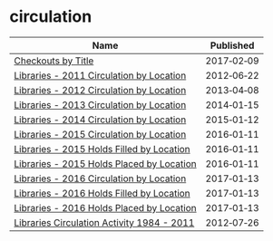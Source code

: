 # circulation

Name | Published
---- | ---------
[Checkouts by Title](../datasets/tmmm-ytt6.md) | 2017&#x2011;02&#x2011;09
[Libraries - 2011 Circulation by Location](../datasets/tfmt-mmy2.md) | 2012&#x2011;06&#x2011;22
[Libraries - 2012 Circulation by Location](../datasets/jsdv-pwf2.md) | 2013&#x2011;04&#x2011;08
[Libraries - 2013 Circulation by Location](../datasets/ti44-vee7.md) | 2014&#x2011;01&#x2011;15
[Libraries - 2014 Circulation by Location](../datasets/hr6z-8bf2.md) | 2015&#x2011;01&#x2011;12
[Libraries - 2015 Circulation by Location](../datasets/btuv-tuhu.md) | 2016&#x2011;01&#x2011;11
[Libraries - 2015 Holds Filled by Location](../datasets/a2jx-kwbg.md) | 2016&#x2011;01&#x2011;11
[Libraries - 2015 Holds Placed by Location](../datasets/avse-5iw4.md) | 2016&#x2011;01&#x2011;11
[Libraries - 2016 Circulation by Location](../datasets/acer-3nmf.md) | 2017&#x2011;01&#x2011;13
[Libraries - 2016 Holds Filled by Location](../datasets/hixh-ndcj.md) | 2017&#x2011;01&#x2011;13
[Libraries - 2016 Holds Placed by Location](../datasets/3hsw-3tjv.md) | 2017&#x2011;01&#x2011;13
[Libraries Circulation Activity 1984 - 2011](../datasets/ky64-e4mx.md) | 2012&#x2011;07&#x2011;26

